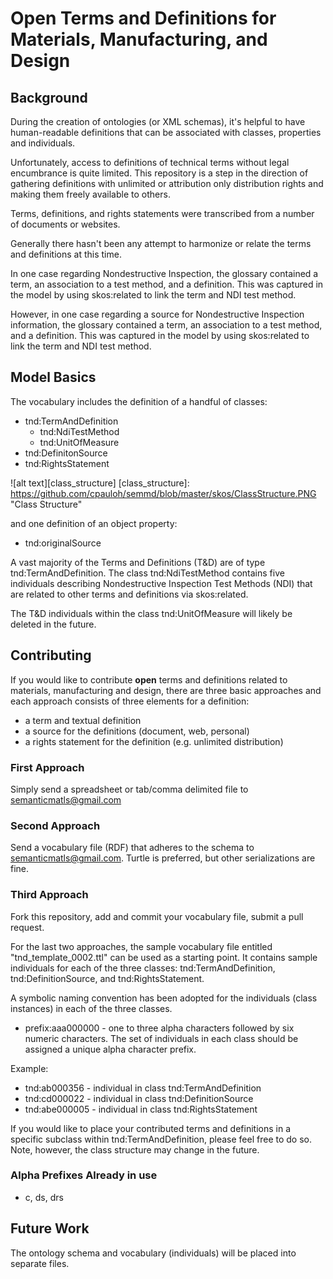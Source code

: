 # Open Terms and Definitions for Materials, Manufacturing, and Design
## Background
During the creation of ontologies (or XML schemas), it's helpful to have human-readable definitions that can be associated with classes, properties and individuals.

Unfortunately, access to definitions of technical terms without legal encumbrance is quite limited.  This repository is a step in the direction of gathering definitions with unlimited or attribution only distribution rights and making them freely available to others.

Terms, definitions, and rights statements were transcribed from a number of documents or websites.

Generally there hasn't been any attempt to harmonize or relate the terms and definitions at this time.

In one case regarding Nondestructive Inspection, the glossary contained a term, an association to a test method, and a definition.  This was captured in the model by using skos:related to link the term and NDI test method.

However, in one case regarding a source for Nondestructive Inspection information, the glossary contained a term, an association to a test method, and a definition.  This was captured in the model by using skos:related to link the term and NDI test method.

## Model Basics
The vocabulary includes the definition of a handful of classes:
* tnd:TermAndDefinition
  * tnd:NdiTestMethod
  * tnd:UnitOfMeasure
* tnd:DefinitonSource
* tnd:RightsStatement

![alt text][class_structure]
[class_structure]: https://github.com/cpauloh/semmd/blob/master/skos/ClassStructure.PNG "Class Structure"

and one definition of an object property:
* tnd:originalSource

A vast majority of the Terms and Definitions (T&D) are of type tnd:TermAndDefinition.  The class tnd:NdiTestMethod contains five individuals describing Nondestructive Inspection Test Methods (NDI) that are related to other terms and definitions via skos:related.

The T&D individuals within the class tnd:UnitOfMeasure will likely be deleted in the future.

## Contributing
If you would like to contribute **open** terms and definitions related to materials, manufacturing and design, there are three basic approaches and each approach consists of three elements for a definition:
* a term and textual definition
* a source for the definitions (document, web, personal)
* a rights statement for the definition (e.g. unlimited distribution)

### First Approach
Simply send a spreadsheet or tab/comma delimited file to semanticmatls@gmail.com
### Second Approach
Send a vocabulary file (RDF) that adheres to the schema to semanticmatls@gmail.com.  Turtle is preferred, but other serializations are fine.
### Third Approach
Fork this repository, add and commit your vocabulary file, submit a pull request.

For the last two approaches, the sample vocabulary file entitled "tnd_template_0002.ttl" can be used as a starting point. It contains sample individuals for each of the three classes:  tnd:TermAndDefinition, tnd:DefinitionSource, and tnd:RightsStatement.

A symbolic naming convention has been adopted for the individuals (class instances) in each of the three classes.

* prefix:aaa000000 - one to three alpha characters followed by six numeric characters.  The set of individuals in each class should be assigned a unique alpha character prefix.

Example:
* tnd:ab000356 - individual in class tnd:TermAndDefinition
* tnd:cd000022 - individual in class tnd:DefinitionSource
* tnd:abe000005 - individual in class tnd:RightsStatement

If you would like to place your contributed terms and definitions in a specific subclass within tnd:TermAndDefinition, please feel free to do so.  Note, however, the class structure may change in the future.

### Alpha Prefixes Already in use
* c, ds, drs

## Future Work
The ontology schema and vocabulary (individuals) will be placed into separate files.
